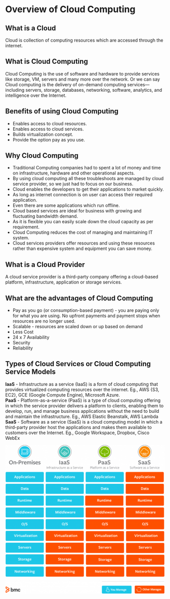 # Overview of Cloud Computing


## What is a Cloud
  Cloud is collection of computing resources which are accessed through the internet.
  
## What is Cloud Computing
  Cloud Computing is the use of software and hardware to provide services like storage, VM, servers and many more over the network. Or we can say Cloud computing is the delivery of on-demand computing services—including servers, storage, databases, networking, software, analytics, and intelligence over the Internet.
  
## Benefits of using Cloud Computing
  -	Enables access to cloud resources.
  -	Enables access to cloud services.
  -	Builds virtualization concept.
  -	Provide the option pay as you use.

## Why Cloud Computing
  -	Traditional Computing companies had to spent a lot of money and time on infrastructure, hardware and other operational aspects.
  -	By using cloud computing all these troubleshoots are managed by cloud service provider, so we just had to focus on our business.
  -	Cloud enables the developers to get their applications to market quickly.
  -	As long as internet connection is on user can access their required application.
  -	Even there are some applications which run offline.
  -	Cloud based services are ideal for business with growing and fluctuating bandwidth demand.
  -	As it is flexible you can easily scale down the cloud capacity as per requirement.
  -	Cloud Computing reduces the cost of managing and maintaining IT system.
  -	Cloud services providers offer resources and using these resources rather than expensive system and equipment you can save money.

## What is a Cloud Provider
  A cloud service provider is a third-party company offering a cloud-based platform, infrastructure, application or storage services.
  
## What are the advantages of Cloud Computing
  - Pay as you go (or consumption-based payment) - you are paying only for what you are using. No upfront payments and payment stops when resources are no longer used.
  - Scalable - resources are scaled down or up based on demand
  - Less Cost
  - 24 x 7 Availability	
  - Security
  - Reliability

## Types of Cloud Services or Cloud Computing Service Models
  <b>IaaS</b> - Infrastructure as a service (IaaS) is a form of cloud computing that provides virtualized computing resources over the internet. Eg., AWS {S3, EC2}, GCE (Google Compute Engine), Microsoft Azure. </br>
  <b>PaaS</b> - Platform-as-a-service (PaaS) is a type of cloud computing offering in which the service provider delivers a platform to clients, enabling them to develop, run, and manage business applications without the need to build and maintain the infrastructure. Eg., AWS Elastic Beanstalk, AWS Lambda </br>
  <b>SaaS</b> - Software as a service (SaaS) is a cloud computing model in which a third-party provider host the applications and makes them available to customers over the Internet. Eg., Google Workspace, Dropbox, Cisco WebEx </br>

![Service_model](https://github.com/srabhayraj/Overview-of-Cloud-Computing/blob/main/images/service_model.png)

